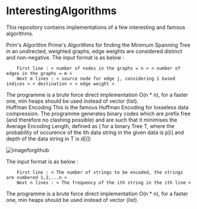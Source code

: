 # InterestingAlgorithms
This repository contains implementations of a few interesting and famous algorithms.

Prim's Algorithm
    Prime's Algorithms for finding the Minimum Spanning Tree in an undirected, weighted graphs, edge weights are considered
    distinct and non-negative. The input format is as below : 
    
        First line : < number of nodes in the graphs = n > < number of edges in the graphs = m >
        Next m lines : < source node for edge j, considering 1 based indices > < destination > < edge weight >
   
   The programme is a brute force direct implementation O(n * n), for a faster one, min heaps should be used instead of vector
   (list).     
Huffman Encoding 
    This is the famous Huffman Encoding for losseless data compression. The programme generates binary codes which are prefix
    free (and therefore no clashing possible) and are such that it minimises the Average Encoding Length, defined as ( for a 
    binary Tree T, where the probability of occurence of the ith data string in the given data is p[i] and depth of the data 
    string in T is d[i])
    
   ![imageforgithub](https://user-images.githubusercontent.com/23059190/41183893-a48242e2-6b9a-11e8-8935-6097893c4ebe.png)
 
   The input format is as below : 
        
        First line : < The number of strings to be encoded, the strings are numbered 1,2,...n >
        Next n lines : < The frequency of the ith string in the ith line >
        
   The programme is a brute force direct implementation O(n * n), for a faster one, min heaps should be used instead of vector
   (list).
